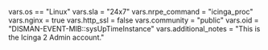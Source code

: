 vars.os == "Linux"
vars.sla = "24x7"
vars.nrpe_command = "icinga_proc"
vars.nginx = true
vars.http_ssl = false
vars.community = "public"
vars.oid = "DISMAN-EVENT-MIB::sysUpTimeInstance"
vars.additional_notes = "This is the Icinga 2 Admin account."
